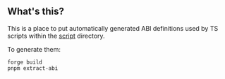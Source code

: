 ## What's this?

This is a place to put automatically generated ABI definitions used by TS scripts within the [script](../script/) directory.

To generate them:

```
forge build
pnpm extract-abi
```
